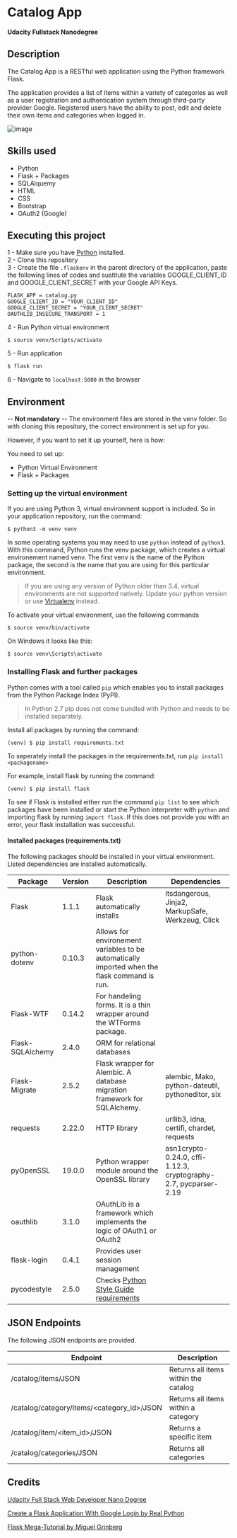 # Catalog App 
**Udacity Fullstack Nanodegree**

## Description

The Catalog App is a RESTful web application using the Python framework Flask.

The application provides a list of items within a variety of categories as well as a user registration and authentication system through third-party provider Google. Registered users have the ability to post, edit and delete their own items and categories when logged in.

![image](https://user-images.githubusercontent.com/14871980/64073928-f5ad7800-cca4-11e9-89e6-d76020d08dc9.png)

## Skills used 

- Python 
- Flask + Packages
- SQLAlquemy 
- HTML 
- CSS
- Bootstrap 
- OAuth2 (Google)

## Executing this project 
1 - Make sure you have [Python](https://www.python.org/downloads/) installed.  
2 -  Clone this repository  
3 - Create the file `.flaskenv` in the parent directory of the
application, paste the following lines of codes and sustitute the variables GOOGLE_CLIENT_ID and GOOGLE_CLIENT_SECRET with your Google API Keys. 

```
FLASK_APP = catalog.py
GOOGLE_CLIENT_ID = "YOUR_CLIENT_ID"
GOOGLE_CLIENT_SECRET = "YOUR_CLIENT_SECRET"
OAUTHLIB_INSECURE_TRANSPORT = 1
```

4 - Run Python virtual environment 
```
$ source venv/Scripts/activate
```

5 - Run application  
```
$ flask run
```
6 - Navigate to `localhost:5000` in the browser


## Environment
-- **Not mandatory** --
The environment files are stored in the venv folder. So with cloning this repository, the correct environment is set up for you. 

However, if you want to set it up yourself, here is how:

You need to set up: 

- Python Virtual Environment 
- Flask + Packages


### Setting up the virtual environment 

If you are using Python 3, virtual environment support is included. So in your application repository, run the command: 
```
$ python3 -m venv venv
```
In some operating systems you may need to use `python` instead of `python3`. 
With this command, Python runs the venv package, which creates a virtual environement named venv. The first venv is the name of the Python package, the second is the name that you are using for this particular environment.  

> If you are using any version of Python older than 3.4, virtual environments are not supported natively. Update your python version or use [Virtualenv](https://virtualenv.pypa.io/en/latest/) instead.

To activate your virtual environment, use the following commands
```
$ source venv/bin/activate
```` 
On Windows it looks like this: 
```
$ source venv\Scripts\activate
```

### Installing Flask and further packages

Python comes with a tool called `pip` which enables you to install packages from the Python Package Index (PyPI). 
> In Python 2.7 pip does not come bundled with Python and needs to be installed separately.

Install all packages by running the command: 

```
(venv) $ pip install requirements.txt
```

To seperately install the packages in the requirements.txt, run `pip install <packagename>`

For example, install flask by running the command: 

```
(venv) $ pip install flask
```

To see if Flask is installed either run the command `pip list` to see which packages have been installed or start the Python interpreter with `python` and importing flask by running `import flask`. If this does not provide you with an error, your flask installation was successful. 

#### Installed packages (requirements.txt)
The following packages should be installed in your virtual environment. Listed dependencies are installed automatically.  

| Package              | Version | Description| Dependencies|
|----------------------|---------|-----------|--------------|
| Flask                | 1.1.1  |  Flask automatically installs | itsdangerous, Jinja2, MarkupSafe, Werkzeug, Click|
| python-dotenv        | 0.10.3 |  Allows for environement variables to be automatically imported when the flask command is run.| 
| Flask-WTF            | 0.14.2 | For handeling forms. It is a thin wrapper around the WTForms package.|
| Flask-SQLAlchemy     | 2.4.0  | ORM for relational databases
| Flask-Migrate        | 2.5.2 | Flask wrapper for Alembic. A database migration framework for SQLAlchemy. |  alembic, Mako, python-dateutil, pythoneditor, six |
| requests | 2.22.0  | HTTP library | urllib3, idna, certifi, chardet, requests |
| pyOpenSSL | 19.0.0 | Python wrapper module around the OpenSSL library | asn1crypto-0.24.0, cffi-1.12.3, cryptography-2.7, pycparser-2.19 |
| oauthlib | 3.1.0 | OAuthLib is a framework which implements the logic of OAuth1 or OAuth2 |
| flask-login | 0.4.1 | Provides user session management | 
| pycodestyle | 2.5.0 | Checks [Python Style Guide requirements](https://www.python.org/dev/peps/pep-0008/) 




## JSON Endpoints 
The following JSON endpoints are provided.

|Endpoint                                    |  Description                         |
|--------------------------------------------|--------------------------------------|
|/catalog/items/JSON                         | Returns all items within the catalog |
|/catalog/category/items/<category_id>/JSON  | Returns all items within a category  |
|/catalog/item/<item_id>/JSON                | Returns a specific item              |
|/catalog/categories/JSON                    | Returns all categories               |

## Credits 
[Udacity Full Stack Web Developer Nano Degree](https://www.udacity.com/course/full-stack-web-developer-nanodegree--nd004)  

[Create a Flask Application With Google Login by Real Python](https://realpython.com/flask-google-login/)  

[Flask Mega-Tutorial by Miguel Grinberg](https://blog.miguelgrinberg.com/post/the-flask-mega-tutorial-part-i-hello-world)  